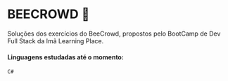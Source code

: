 # BEECROWD :bee:

Soluções dos exercícios do BeeCrowd, propostos pelo BootCamp de Dev Full Stack da Imã Learning Place. 

#### Linguagens estudadas até o momento:

```
C#
```
